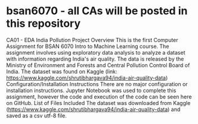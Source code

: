 # bsan6070 - all CAs will be posted in this repository
CA01 - EDA India Pollution
Project Overview
This is the first Computer Assignment for BSAN 6070 Intro to Machine Learning course. The assignment involves using exploratory data analysis to analyze a dataset with information regarding India's air quality. The data is released by the Ministry of Environment and Forests and Central Pollution Control Board of India. The dataset was found on Kaggle (link: https://www.kaggle.com/shrutibhargava94/india-air-quality-data)
Configuration/Installation Instructions
There are no major configuration or installation instructions. Jupyter Notebook was used to complete this assignment, however the code and execution of the code can be seen here on GitHub. 
List of Files Included
The dataset was downloaded from Kaggle (https://www.kaggle.com/shrutibhargava94/india-air-quality-data) and saved as a csv utf-8 file. 

